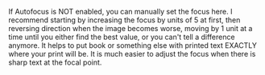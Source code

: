If Autofocus is NOT enabled, you can manually set the focus here.  I recommend starting by increasing the focus by units of 5 at first, then reversing direction when the image becomes worse, moving by 1 unit at a time until you either find the best value, or you can't tell a difference anymore.  It helps to put book or something else with printed text EXACTLY where your print will be.  It is much easier to adjust the focus when there is sharp text at the focal point.
